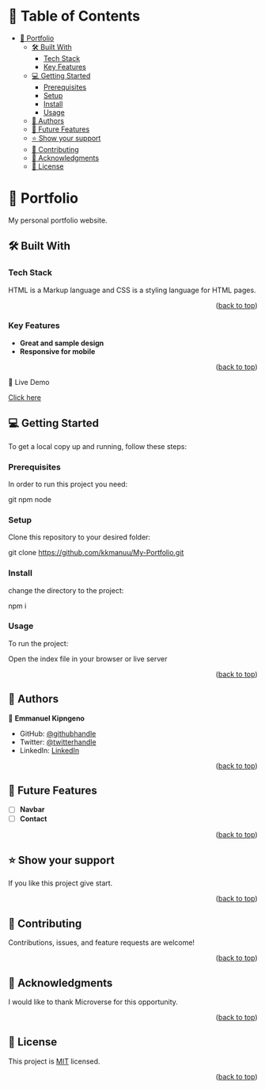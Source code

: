 <a name="readme-top"></a>

# 📗 Table of Contents

- [📖 Portfolio ](#-portfolio-a-nameabout-projecta)
  - [🛠 Built With ](#-built-with-a-namebuilt-witha)
    - [Tech Stack ](#tech-stack-a-nametech-stacka)
    - [Key Features ](#key-features-a-namekey-featuresa)
  - [💻 Getting Started ](#-getting-started-a-namegetting-starteda)
    - [Prerequisites](#prerequisites)
    - [Setup](#setup)
    - [Install](#install)
    - [Usage](#usage)
  - [👥 Authors ](#-authors-a-nameauthorsa)
  - [🔭 Future Features ](#-future-features-a-namefuture-featuresa)
  - [⭐️ Show your support ](#️-show-your-support-a-namesupporta)
  - [🤝 Contributing ](#-contributing-a-namecontributinga)
  - [🙏 Acknowledgments ](#-acknowledgments-a-nameacknowledgementsa)
  - [📝 License ](#-license-a-namelicensea)
# 📖 Portfolio <a name="about-project"></a>

My personal portfolio website.

## 🛠 Built With <a name="built-with"></a>

### Tech Stack <a name="tech-stack"></a>

HTML is a Markup language and CSS is a styling language for HTML pages.

<p align="right">(<a href="#readme-top">back to top</a>)</p>

### Key Features <a name="key-features"></a>


- **Great and sample design**
- **Responsive for mobile**

<p align="right">(<a href="#readme-top">back to top</a>)</p>

🚀 Live Demo

 [Click here](https://kkmanuu.github.io/My-Portfolio/)

## 💻 Getting Started <a name="getting-started"></a>

To get a local copy up and running, follow these steps:

### Prerequisites

In order to run this project you need:

git
npm
node

### Setup

Clone this repository to your desired folder:

git clone https://github.com/kkmanuu/My-Portfolio.git

### Install

change the directory to the project:

npm i

### Usage
To run the project:

Open the index file in your browser or live server

<p align="right">(<a href="#readme-top">back to top</a>)</p>


## 👥 Authors <a name="authors"></a>

👤 **Emmanuel Kipngeno**

- GitHub: [@githubhandle](https://github.com/kkmanuu)
- Twitter: [@twitterhandle](https://twitter.com/kkmanuu)
- LinkedIn: [LinkedIn](https://www.linkedin.com/in/emmanuel-kipngeno-879370242/)

<p align="right">(<a href="#readme-top">back to top</a>)</p>

## 🔭 Future Features <a name="future-features"></a>

- [ ] **Navbar**
- [ ] **Contact**

<p align="right">(<a href="#readme-top">back to top</a>)</p>

## ⭐️ Show your support <a name="support"></a>

If you like this project give start.

<p align="right">(<a href="#readme-top">back to top</a>)</p>

## 🤝 Contributing <a name="contributing"></a>

Contributions, issues, and feature requests are welcome!

<p align="right">(<a href="#readme-top">back to top</a>)</p>

## 🙏 Acknowledgments <a name="acknowledgements"></a>

I would like to thank  Microverse for this opportunity.

<p align="right">(<a href="#readme-top">back to top</a>)</p>

## 📝 License <a name="license"></a>

This project is [MIT](./LICENSE.md) licensed.

<p align="right">(<a href="#readme-top">back to top</a>)</p>
